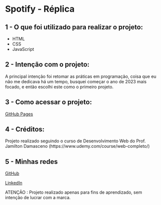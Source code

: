 <h1>Spotify - Réplica</h1>

<h2>1 - O que foi utilizado para realizar o projeto:</h2>
<ul>
    <li>HTML
    <li>CSS
    <li>JavaScript
</ul>

<h2>2 - Intenção com o projeto:</h2>
<p>A principal intenção foi retomar as práticas em programação, coisa que eu não me dedicava há um tempo, busquei começar o ano de 2023 mais focado, e então escolhi este como o primeiro projeto.</p>

<h2>3 - Como acessar o projeto:</h2>
<p><a href="">GitHub Pages</a></p>

<h2>4 - Créditos:</h2>
<p>Projeto realizado seguindo o curso de Desenvolvimento Web do Prof. Jamilton Damasceno (https://www.udemy.com/course/web-completo/)</p>

<h2>5 - Minhas redes</h2>
<p><a href="https://github.com/MatheusVZambon">GitHub</a>
<p><a href="https://www.linkedin.com/in/matheus-zambon/">LinkedIn</a>

<p>ATENÇÃO : Projeto realizado apenas para fins de aprendizado, sem intenção de lucrar com a marca.</p>
